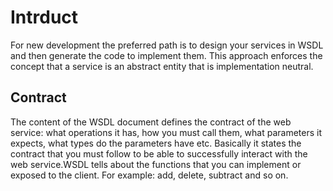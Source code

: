 # Intrduct

For new development the preferred path is to design your services in WSDL and then generate the code to implement them. 
This approach enforces the concept that a service is an abstract entity that is implementation neutral.

## Contract 
The content of the WSDL document defines the contract of the web service: 
what operations it has, how you must call them, what parameters it expects, what types do the parameters have etc.
Basically it states the contract that you must follow to be able to successfully interact with the web service.WSDL tells about the functions that you can implement or exposed to the client. For example: add, delete, subtract and so on.
